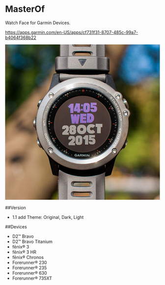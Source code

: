 # MasterOf

Watch Face for Garmin Devices.

<https://apps.garmin.com/en-US/apps/cf731f31-8707-485c-99a7-b4064f368b22>

![screen](https://raw.githubusercontent.com/kushiro/MasterOf/develop/images/foto.jpg)

##Version
- 1.1 add Theme: Original, Dark, Light

##Devices
- D2™ Bravo
- D2™ Bravo Titanium
- fēnix® 3
- fēnix® 3 HR
- fēnix® Chronos
- Forerunner® 230
- Forerunner® 235
- Forerunner® 630
- Forerunner® 735XT
